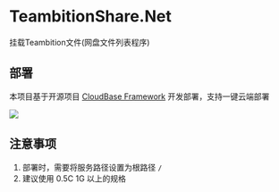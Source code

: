 # TeambitionShare.Net

挂载Teambition文件(网盘文件列表程序)

## 部署

本项目基于开源项目 [CloudBase Framework](https://github.com/Tencent/cloudbase-framework) 开发部署，支持一键云端部署

[![](https://main.qcloudimg.com/raw/67f5a389f1ac6f3b4d04c7256438e44f.svg)](https://console.cloud.tencent.com/tcb/env/index?action=CreateAndDeployCloudBaseProject&appUrl=https%3A%2F%2Fgithub.com%2FBlueHtml%2FTeambitionShare.Net&branch=main)

## 注意事项

1. 部署时，需要将服务路径设置为根路径 `/`
2. 建议使用 0.5C 1G 以上的规格
